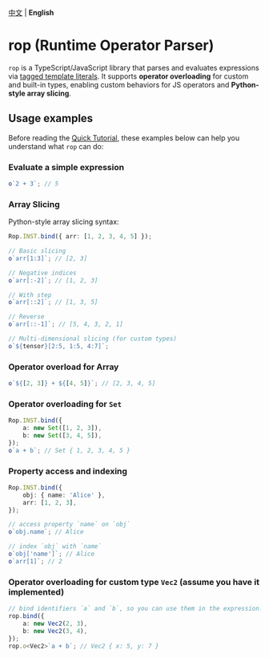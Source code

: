 [中文](./README.zh.md) | **English**

# rop (Runtime Operator Parser)

`rop` is a TypeScript/JavaScript library that parses and evaluates expressions via [tagged template literals](https://developer.mozilla.org/en-US/docs/Web/JavaScript/Reference/Template_literals#tagged_templates). It supports **operator overloading** for custom and built-in types, enabling custom behaviors for JS operators and **Python-style array slicing**.

## Usage examples

Before reading the [Quick Tutorial](./test/quick-tutorial.test.ts), these examples below can help you understand what `rop` can do:

### Evaluate a simple expression

```ts
o`2 + 3`; // 5
```

### Array Slicing

Python-style array slicing syntax:

```ts
Rop.INST.bind({ arr: [1, 2, 3, 4, 5] });

// Basic slicing
o`arr[1:3]`; // [2, 3]

// Negative indices
o`arr[:-2]`; // [1, 2, 3]

// With step
o`arr[::2]`; // [1, 3, 5]

// Reverse
o`arr[::-1]`; // [5, 4, 3, 2, 1]

// Multi-dimensional slicing (for custom types)
o`${tensor}[2:5, 1:5, 4:7]`;
```

### Operator overload for Array

```ts
o`${[2, 3]} + ${[4, 5]}`; // [2, 3, 4, 5]
```

### Operator overloading for `Set`

```ts
Rop.INST.bind({
	a: new Set([1, 2, 3]),
	b: new Set([3, 4, 5]),
});
o`a + b`; // Set { 1, 2, 3, 4, 5 }
```

### Property access and indexing

```ts
Rop.INST.bind({
	obj: { name: 'Alice' },
	arr: [1, 2, 3],
});

// access property `name` on `obj`
o`obj.name`; // Alice

// index `obj` with `name`
o`obj['name']`; // Alice
o`arr[1]`; // 2
```

### Operator overloading for custom type `Vec2` (assume you have it implemented)

```ts
// bind identifiers `a` and `b`, so you can use them in the expression.
rop.bind({
	a: new Vec2(2, 3),
	b: new Vec2(3, 4),
});
rop.o<Vec2>`a + b`; // Vec2 { x: 5, y: 7 }
```
